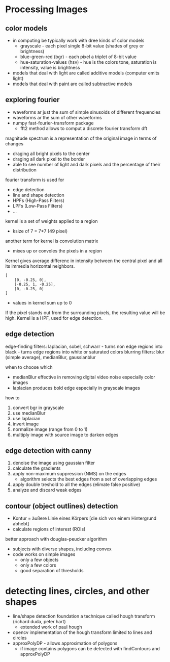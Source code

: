 # Processing Images

## color models

- in computing be typically work with dree kinds of color models
    - grayscale - each pixel single 8-bit value (shades of grey or brightness)
    - blue-green-red (bgr) - each pixel a triplet of 8-bit value
    - hue-saturation-values (hsv) - hue is the colors tone, saturation is intensity, value is brightness
- models that deal with light are called additive models (computer emits light)
- models that deal with paint are called subtractive models


## exploring fourier

- waveforms ar just the sum of simple sinusoids of different frequencies
- waveforms ar the sum of other waveforms
- numpy fast-fourier-transform package
    - fft2 method allows to comput a discrete fourier transform dft

magnitude spectrum is a representation of the original image in terms of changes
- draging all bright pixels to the center
- draging all dark pixel to the border
- able to see number of light and dark pixels and the percentage of their distribution

fourier transform is used for 
- edge detection
- line and shape detection
- HPFs (High-Pass Filters)
- LPFs (Low-Pass Filters)
- ...

kernel is a set of weights applied to a region
- ksize of 7 = 7*7 (49 pixel)

another term for kernel is convolution matrix
- mixes up or convoles the pixels in a region

Kernel gives average differenc in intensity between
the central pixel and all its immedia horizontal neighbors.

```
[
    [0, -0.25, 0],
    [-0.25, 1, -0.25],
    [0, -0.25, 0]
]
```
- values in kernel sum up to 0

If the pixel stands out from the surrounding pixels,
the resulting value will be high. Kernel is a HPF, used for
edge detection.


## edge detection

edge-finding filters: laplacian, sobel, schwarr
    - turns non edge regions into black 
    - turns edge regions into white or saturated colors
blurring filters: blur (simple average), medianBlur, gaussianblur

when to choose which
- medianBlur effective in removing digital video noise especially color images
- laplacian produces bold edge especially in grayscale images

how to
1. convert bgr in grayscale
2. use medianBlur
3. use laplacian
4. invert image
4. normalize image (range from 0 to 1)
5. multiply image with source image to darken edges


## edge detection with canny

1. denoise the image using gaussian filter
2. calculate the gradients
3. apply non-maximum suppression (NMS) on the edges
    - algorithm selects the best edges from a set of overlapping edges
4. apply double treshold to all the edges (elimate false positive)
5. analyze and discard weak edges


## contour (object outlines) detection

- Kontur = äußere Linie eines Körpers [die sich von einem Hintergrund abhebt]
- calculate regions of interest (ROIs)

better approach with douglas-peucker algorithm
- subjects with diverse shapes, including convex
- code works on simple images
    - only a few objects
    - only a few colors
    - good separation of thresholds


# detecting lines, circles, and other shapes

- line/shape detection foundation a technique called hough transform (richard duda, peter hart)
    - extended work of paul hough
- opencv implementation of the hough transform limited to lines and circles
- approxPolyDP - allows approximation of polygons
    - if image contains polygons can be detected with findContours and approxPolyDP

